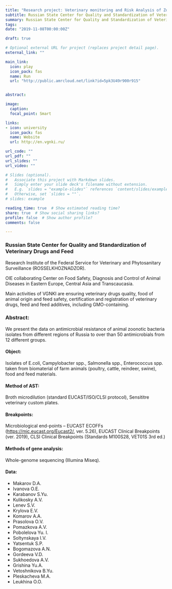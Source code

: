 ```yaml
---
title: "Research project: Veterinary monitoring and Risk Analysis of Zoonotic Bacteria Antimicrobial Resistance."
subtitle: Russian State Center for Quality and Standardization of Veterinary Drugs and Feed 
summary: Russian State Center for Quality and Standardization of Veterinary Drugs and Feed
tags:
date: "2019-11-08T00:00:00Z"

draft: true

# Optional external URL for project (replaces project detail page).
external_link: "" 

main_link: 
  icon: play
  icon_pack: fas
  name: Run
  url: "http://public.amrcloud.net/link?id=5pk3U49r900r915"


abstract: 

image:
  caption: 
  focal_point: Smart

links:
- icon: university
  icon_pack: fas
  name: Website
  url: http://en.vgnki.ru/

url_code: ""
url_pdf: ""
url_slides: ""
url_video: ""

# Slides (optional).
#   Associate this project with Markdown slides.
#   Simply enter your slide deck's filename without extension.
#   E.g. `slides = "example-slides"` references `content/slides/example-slides.md`.
#   Otherwise, set `slides = ""`.
# slides: example

reading_time: true  # Show estimated reading time?
share: true  # Show social sharing links?
profile: false  # Show author profile?
comments: false 

---
```


### Russian State Center for Quality and Standardization of Veterinary Drugs and Feed

Research Institute of the Federal Service for Veterinary and Phytosanitary Surveillance (ROSSELKHOZNADZOR).

OIE collaborating Center on Food Safety, Diagnosis and Control of Animal Diseases in Eastern Europe, Central Asia and Transcaucasia.

Main activities of VGNKI are ensuring veterinary drugs quality, food of animal origin and feed safety, certification and registration of veterinary drugs, feed and feed additives, including GMO-containing.

### Abstract:

We present the data on antimicrobial resistance of animal zoonotic bacteria isolates from different regions of Russia to over than 50 antimicrobials from 12 different groups.

#### Object: 

Isolates of E.coli, Campylobacter spp., Salmonella spp., Enterococcus spp. taken from biomaterial of farm animals (poultry, cattle, reindeer, swine), food and feed materials.

#### Method of AST: 

Broth microdilution (standard EUCAST/ISO/CLSI protocol), Sensititre veterinary custom plates.

#### Breakpoints: 

Microbiological end-points – EUCAST ECOFFs (https://mic.eucast.org/Eucast2/, ver. 5.26), EUCAST Clinical Breakpoints (ver. 2019), CLSI Clinical Breakpoints (Standards M100S28, VET01S 3rd ed.)

#### Methods of gene analysis:

Whole-genome sequencing (Illumina Miseq).

#### Data:  

- Makarov D.A. 
- Ivanova O.E. 
- Karabanov S.Yu. 
- Kulikosky A.V. 
- Lenev S.V. 
- Krylova E.V. 
- Komarov A.A.
- Prasolova O.V. 
- Pomazkova A.V. 
- Pobolelova Yu. I.
- Soltynskaya I.V. 
- Yatsentuk S.P. 
- Bogomazova A.N. 
- Gordeeva V.D. 
- Sukhoedova A.V. 
- Grishina Yu.A. 
- Vetoshnikova B.Yu. 
- Pleskacheva M.A. 
- Leukhina O.O. 

